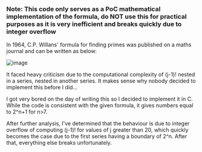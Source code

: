 ### Note: This code only serves as a PoC mathematical implementation of the formula, do NOT use this for practical purposes as it is very inefficient and breaks quickly due to integer overflow
In 1964, C.P. Willans' formula for finding primes was published on a maths journal and can be written as below:

![image](https://github.com/user-attachments/assets/0eb5a7bb-c9c9-4594-9598-46d90723a10b)

It faced heavy criticism due to the computational complexity of (j-1)! nested in a series, nested in another series. It makes sense why nobody decided to implement this before I did...

I got very bored on the day of writing this so I decided to implement it in C. While the code is consistent with the given formula, it gives numbers equal to 2^n+1 for n>7. 

After further analysis, I've determined that the behaviour is due to integer overflow of computing (j-1)! for values of j greater than 20, which quickly becomes the case due to the first series having a boundary of 2^n. After that, everything else breaks unfortunately.
